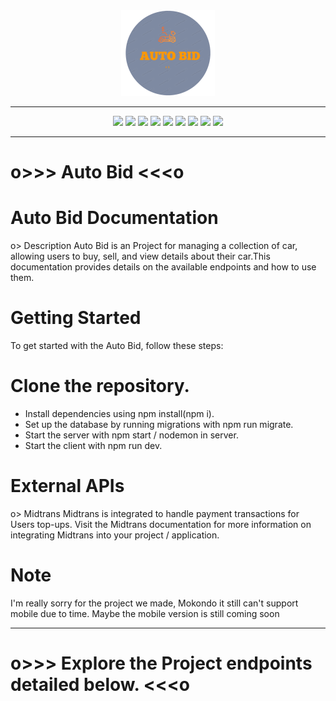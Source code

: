 <div align="center">
  <img src="./server/pict/logo.png" width="150px" alt="Logo">
</div>

---------------------

<div align="center">
  <img src="https://img.shields.io/badge/Javascript-ES6-yellow.svg">
  <img src="https://img.shields.io/badge/React-5.15.1-blue.svg">
  <img src="https://img.shields.io/badge/License-MIT-orange.svg">
  <img src="https://img.shields.io/badge/Tools-Oauth-white"> 
  <img src="https://img.shields.io/badge/vite@latest-violet">
  <img src="https://img.shields.io/badge/postcss -gold">
  <img src="https://img.shields.io/badge/autoprefixer-red">
  <img src="https://img.shields.io/badge/tailwindcss-blue"> 
  <img src="https://img.shields.io/badge/bootstrap@5.3.3-purple"> 
</div>

---------------------

# o>>> Auto Bid  <<<o

# Auto Bid Documentation
 o> Description
  Auto Bid is an Project for managing a collection of car, allowing users to buy, sell, and view details about their car.This documentation provides details on the available endpoints and how to use them.

# Getting Started
  To get started with the Auto Bid, follow these steps:

# Clone the repository.
- Install dependencies using npm install(npm i).
- Set up the database by running migrations with npm run migrate.
- Start the server with npm start / nodemon in server.
- Start the client with npm run dev.

 # External APIs
o> Midtrans
  Midtrans is integrated to handle payment transactions for Users top-ups. Visit the Midtrans documentation for more information on integrating Midtrans into your project / application.

# Note
  I'm really sorry for the project we made, Mokondo it still can't support mobile due to time. Maybe the mobile version is still coming soon


---------------------

# o>>> Explore the Project endpoints detailed below. <<<o